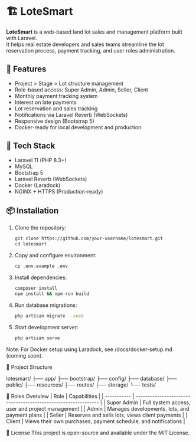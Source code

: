 # 🏗️ LoteSmart

**LoteSmart** is a web-based land lot sales and management platform built with Laravel.  
It helps real estate developers and sales teams streamline the lot reservation process, payment tracking, and user roles administration.

## 🚀 Features

- Project > Stage > Lot structure management
- Role-based access: Super Admin, Admin, Seller, Client
- Monthly payment tracking system
- Interest on late payments
- Lot reservation and sales tracking
- Notifications via Laravel Reverb (WebSockets)
- Responsive design (Bootstrap 5)
- Docker-ready for local development and production

## 🧱 Tech Stack

- Laravel 11 (PHP 8.3+)
- MySQL
- Bootstrap 5
- Laravel Reverb (WebSockets)
- Docker (Laradock)
- NGINX + HTTPS (Production-ready)

## 📦 Installation

1. Clone the repository:
   ```bash
   git clone https://github.com/your-username/lotesmart.git
   cd lotesmart
2. Copy and configure environment:
   ```bash
   cp .env.example .env
3. Install dependencies:
   ```bash
   composer install
   npm install && npm run build
4. Run database migrations:
   ```bash
   php artisan migrate --seed
5. Start development server:
   ```bash
   php artisan serve
Note: For Docker setup using Laradock, see /docs/docker-setup.md (coming soon).

📁 Project Structure

lotesmart/
├── app/
├── bootstrap/
├── config/
├── database/
├── public/
├── resources/
├── routes/
├── storage/
└── tests/

👥 Roles Overview
| Role        | Capabilities                                                   |
| ----------- | -------------------------------------------------------------- |
| Super Admin | Full system access, user and project management                |
| Admin       | Manages developments, lots, and payment plans                  |
| Seller      | Reserves and sells lots, views client payments                 |
| Client      | Views their own purchases, payment schedule, and notifications |

📝 License
This project is open-source and available under the MIT License.
